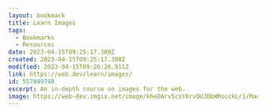 ```yaml
---
layout: bookmark
title: Learn Images
tags:
  - Bookmarks
  - Resources
date: 2023-04-15T09:25:17.308Z
created: 2023-04-15T09:25:17.308Z
modified: 2023-04-15T09:26:26.911Z
link: https://web.dev/learn/images/
id: 557849748
excerpt: An in-depth course on images for the web.
image: https://web-dev.imgix.net/image/kheDArv5csY6rvQUJDbWRscckLr1/MadRbq0upSrYMQ1ksYrQ.png?auto=format&fit=max&w=1200&fm=auto
---
```

